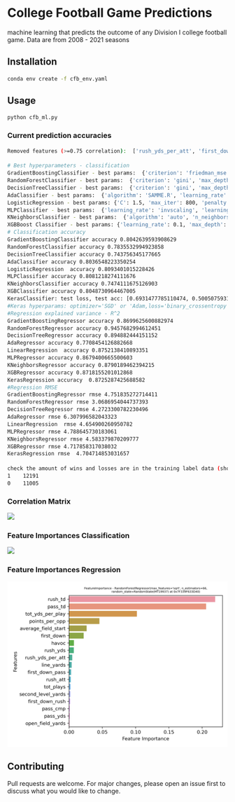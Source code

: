 # College Football Game Predictions

machine learning that predicts the outcome of any Division I college football game. Data are from 2008 - 2021 seasons

## Installation
```bash
conda env create -f cfb_env.yaml
```

## Usage

```python
python cfb_ml.py
```
### Current prediction accuracies
```bash
Removed features (>=0.75 correlation):  ['rush_yds_per_att', 'first_down_pass', 'first_down_rush', 'penalty_yds', 'pass_int']

# Best hyperparameters - classification
GradientBoostingClassifier - best params:  {'criterion': 'friedman_mse', 'learning_rate': 0.30000000000000004, 'loss': 'log_loss', 'max_depth': 2, 'max_features': 'log2', 'n_estimators': 300}
RandomForestClassifier - best params:  {'criterion': 'gini', 'max_depth': 4, 'max_features': 'log2', 'n_estimators': 300}
DecisionTreeClassifier - best params:  {'criterion': 'gini', 'max_depth': 4, 'max_features': 'sqrt', 'splitter': 'best'}
AdaClassifier - best params:  {'algorithm': 'SAMME.R', 'learning_rate': 1.0, 'n_estimators': 150}
LogisticRegression - best params: {'C': 1.5, 'max_iter': 800, 'penalty': 'l2', 'solver': 'lbfgs'}
MLPClassifier - best params:  {'learning_rate': 'invscaling', 'learning_rate_init': 0.004, 'max_iter': 700, 'solver': 'lbfgs'}
KNeighborsClassifier - best params:  {'algorithm': 'auto', 'n_neighbors': 100, 'p': 1, 'weights': 'distance'}
XGBBoost Classifier - best params: {'learning_rate': 0.1, 'max_depth': 4, 'n_estimators': 180}
# Classification accuracy
GradientBoostingClassifier accuracy 0.8042639593908629
RandomForestClassifier accuracy 0.7835532994923858
DecisionTreeClassifier accuracy 0.743756345177665
AdaClassifier accuracy 0.8036548223350254
LogisticRegression  accuracy 0.8093401015228426
MLPClassifier accuracy 0.8081218274111676
KNeighborsClassifier accuracy 0.7474111675126903
XGBClassifier accuracy 0.8048730964467005
KerasClassifier: test loss, test acc: [0.6931477785110474, 0.5005075931549072]
#Keras hyperparams: optimizer='SGD' or 'Adam,loss='binary_crossentropy'
#Regression explained variance - R^2
GradientBoostingRegressor accuracy 0.8699625600882974
RandomForestRegressor accuracy 0.9457682994612451
DecisionTreeRegressor accuracy 0.894882444151152
AdaRegressor accuracy 0.7708454126882668
LinearRegression  accuracy 0.8752138410893351
MLPRegressor accuracy 0.8679400665500603
KNeighborsRegressor accuracy 0.8790189462394215
XGBRegressor accuracy 0.8718155201012868
KerasRegression accuracy  0.8725287425688582
#Regression RMSE
GradientBoostingRegressor rmse 4.751835272714411
RandomForestRegressor rmse 3.0686954044737393
DecisionTreeRegressor rmse 4.2723300782230496
AdaRegressor rmse 6.307996582043323
LinearRegression  rmse 4.654900260950782
MLPRegressor rmse 4.788645730183061
KNeighborsRegressor rmse 4.583379870209777
XGBRegressor rmse 4.717858317038032
KerasRegression rmse  4.704714853031657

check the amount of wins and losses are in the training label data (should be almost equal):
1    12191
0    11005

```
### Correlation Matrix
![](https://github.com/bszek213/college_football_machine_learning/blob/master/correlations.png)

### Feature Importances Classification
![](https://github.com/bszek213/college_football_machine_learning/blob/master/FeatureImportance.png)

### Feature Importances Regression
![](https://github.com/bszek213/college_football_machine_learning/blob/regression/Regression/FeatureImportance.png)

## Contributing
Pull requests are welcome. For major changes, please open an issue first to discuss what you would like to change.
